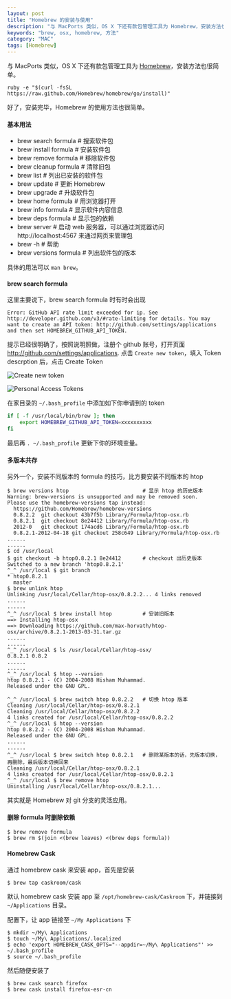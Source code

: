 ```yaml
---
layout: post
title: "Homebrew 的安装与使用"
description: "与 MacPorts 类似，OS X 下还有款包管理工具为 Homebrew，安装方法也很简单。"
keywords: "brew, osx, homebrew, 方法"
category: "MAC"
tags: [Homebrew]
---
```


与 MacPorts 类似，OS X 下还有款包管理工具为 [Homebrew](http://brew.sh)，安装方法也很简单。

    ruby -e "$(curl -fsSL https://raw.github.com/Homebrew/homebrew/go/install)"

好了，安装完毕，Homebrew 的使用方法也很简单。

#### 基本用法

- brew search formula   # 搜索软件包
- brew install formula  # 安装软件包
- brew remove formula   # 移除软件包
- brew cleanup formula  # 清除旧包
- brew list             # 列出已安装的软件包
- brew update           # 更新 Homebrew
- brew upgrade          # 升级软件包
- brew home formula     # 用浏览器打开
- brew info formula     # 显示软件内容信息
- brew deps formula     # 显示包的依赖
- brew server           # 启动 web 服务器，可以通过浏览器访问 http://localhost:4567 来通过网页来管理包
- brew -h               # 帮助
- brew versions formula # 列出软件包的版本

<!-- more -->
具体的用法可以 `man brew`。

#### brew search formula

这里主要说下，brew search formula 时有时会出现

    Error: GitHub API rate limit exceeded for ip. See http://developer.github.com/v3/#rate-limiting for details. You may want to create an API token: http://github.com/settings/applications and then set HOMEBREW_GITHUB_API_TOKEN.

提示已经很明确了，按照说明照做，注册个 github 账号，打开页面 http://github.com/settings/applications. 点击 `Create new token`，填入 Token descrption 后，点击 Create Token

![Create new token](//cdn.09hd.com/images/2013/12/create-new-token.png)

![Personal Access Tokens](//cdn.09hd.com/images/2013/12/personal-access-tokens.png)

在家目录的 `~/.bash_profile` 中添加如下你申请到的 token

```bash
if [ -f /usr/local/bin/brew ]; then
    export HOMEBREW_GITHUB_API_TOKEN=xxxxxxxxxx
fi
```

最后再 `. ~/.bash_profile` 更新下你的环境变量。

#### 多版本共存

另外一个，安装不同版本的 formula 的技巧，比方要安装不同版本的 htop

```
$ brew versions htop                        # 显示 htop 的历史版本
Warning: brew-versions is unsupported and may be removed soon.
Please use the homebrew-versions tap instead:
  https://github.com/Homebrew/homebrew-versions
  0.8.2.2  git checkout 43b7f5b Library/Formula/htop-osx.rb
  0.8.2.1  git checkout 8e24412 Library/Formula/htop-osx.rb
  2012-0   git checkout 174acd6 Library/Formula/htop-osx.rb
  0.8.2.1-2012-04-18 git checkout 258c649 Library/Formula/htop-osx.rb
......
......
$ cd /usr/local
$ git checkout -b htop0.8.2.1 8e24412       # checkout 出历史版本
Switched to a new branch 'htop0.8.2.1'
^_^ /usr/local $ git branch
* htop0.8.2.1
  master
$ brew unlink htop
Unlinking /usr/local/Cellar/htop-osx/0.8.2.2... 4 links removed
......
......
^_^ /usr/local $ brew install htop          # 安装旧版本
==> Installing htop-osx
==> Downloading https://github.com/max-horvath/htop-osx/archive/0.8.2.1-2013-03-31.tar.gz
......
......
^_^ /usr/local $ ls /usr/local/Cellar/htop-osx/
0.8.2.1 0.8.2
......
......
^_^ /usr/local $ htop --version
htop 0.8.2.1 - (C) 2004-2008 Hisham Muhammad.
Released under the GNU GPL.

^_^ /usr/local $ brew switch htop 0.8.2.2   # 切换 htop 版本
Cleaning /usr/local/Cellar/htop-osx/0.8.2.1
Cleaning /usr/local/Cellar/htop-osx/0.8.2.2
4 links created for /usr/local/Cellar/htop-osx/0.8.2.2
^_^ /usr/local $ htop --version
htop 0.8.2.2 - (C) 2004-2008 Hisham Muhammad.
Released under the GNU GPL.
......
......
^_^ /usr/local $ brew switch htop 0.8.2.1   # 删除某版本的话，先版本切换，再删除，最后版本切换回来
Cleaning /usr/local/Cellar/htop-osx/0.8.2.1
4 links created for /usr/local/Cellar/htop-osx/0.8.2.1
^_^ /usr/local $ brew remove htop
Uninstalling /usr/local/Cellar/htop-osx/0.8.2.1...
```

其实就是 Homebrew 对 git 分支的灵活应用。

#### 删除 formula 时删除依赖

    $ brew remove formula
    $ brew rm $(join <(brew leaves) <(brew deps formula))

#### Homebrew Cask

通过 homebrew cask 来安装 app，首先是安装

    $ brew tap caskroom/cask

默认 homebrew cask 安装 app 至 `/opt/homebrew-cask/Caskroom` 下，并链接到 `~/Applications` 目录。

配置下，让 app 链接至 `~/My Applications` 下

    $ mkdir ~/My\ Applications
    $ touch ~/My\ Applications/.localized
    $ echo 'export HOMEBREW_CASK_OPTS="--appdir=~/My\ Applications"' >> ~/.bash_profile
    $ source ~/.bash_profile

然后随便安装了

    $ brew cask search firefox
    $ brew cask install firefox-esr-cn

